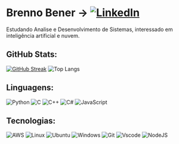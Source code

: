 # Brenno Bener -> [![LinkedIn](https://img.shields.io/badge/LinkedIn-0077B5?style=for-the-badge&logo=linkedin&logoColor=white)](https://www.linkedin.com/in/brennobener/?locale=en_US/)

Estudando Analise e Desenvolvimento de Sistemas, interessado em inteligência artificial e nuvem.

## GitHub Stats: 
[![GitHub Streak](https://streak-stats.demolab.com/?user=BrennoBener&theme=bear&background=000&border=30A3DC&dates=FFF)](https://git.io/streak-stats)
![Top Langs](https://github-readme-stats-git-masterrstaa-rickstaa.vercel.app/api/top-langs/?username=SEUUSERNAME&layout=compact&bg_color=000&border_color=30A3DC&title_color=E94D5F&text_color=FFF)

## Linguagens: 
![Python](https://img.shields.io/badge/python-3670A0?style=for-the-badge&logo=python&logoColor=ffdd54) ![C](https://img.shields.io/badge/C-00599C?style=for-the-badge&logo=c&logoColor=white) ![C++](https://img.shields.io/badge/C%2B%2B-00599C?style=for-the-badge&logo=c%2B%2B&logoColor=white) ![C#](https://img.shields.io/badge/C%23-239120?style=for-the-badge&logo=c-sharp&logoColor=white) ![JavaScript](https://img.shields.io/badge/JavaScript-F7DF1E?style=for-the-badge&logo=javascript&logoColor=black)

## Tecnologias:
![AWS](https://img.shields.io/badge/AWS-000.svg?style=for-the-badge&logo=amazon-aws&logoColor=white) ![Linux](https://img.shields.io/badge/Linux-000?style=for-the-badge&logo=linux&logoColor=FCC624) ![Ubuntu](https://img.shields.io/badge/Ubuntu-35495E?style=for-the-badge&logo=ubuntu&logoColor=2CA5E0) ![Windows](https://img.shields.io/badge/Windows-000?style=for-the-badge&logo=windows&logoColor=2CA5E0) ![Git](https://img.shields.io/badge/GIT-E44C30?style=for-the-badge&logo=git&logoColor=white) ![Vscode](https://img.shields.io/badge/Vscode-007ACC?style=for-the-badge&logo=visual-studio-code&logoColor=white) ![NodeJS](https://img.shields.io/badge/node.js-6DA55F?style=for-the-badge&logo=node.js&logoColor=white)